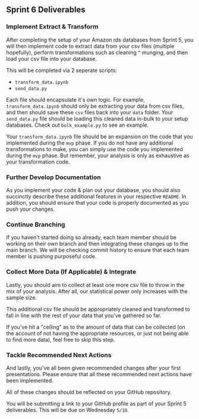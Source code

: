 ## Sprint 6 Deliverables

### Implement Extract & Transform

After completing the setup of your Amazon rds databases from Sprint 5, you will then implement code to extract data from your csv files (multiple hopefully), perform transformations such as cleaning ^ munging, and then load your csv file into your database.

This will be completed via 2 seperate scripts:

* `transform_data.ipynb`
* `send_data.py`

Each file should encapsulate it's own logic. For example, `transform_data.ipynb` should only be extracting your data from csv files, and then should save these `csv` files back into your `data` folder. Your `send_data.py` file should be loading this cleaned data in-bulk to your setup databases. Check out `bulk_example.py` to see an example.

Your `transform_data.ipynb` file should be an expansion on the code that you implemented during the `mvp` phase. If you do not have any additional transformations to make, you can simply use the code you implemented during the `mvp` phase. But remember, your analysis is only as exhaustive as your transformation code.  

### Further Develop Documentation

As you implement your code & plan out your database, you should also succinctly describe these additional features in your respective `README`. In addition, you should ensure that your code is properly documented as you push your changes.

### Continue Branching

If you haven't started doing so already, each team member should be working on their own branch and then integrating these changes up to the main branch. We will be checking commit history to ensure that each team member is pushing purposeful code.

### Collect More Data (If Applicable) & Integrate

Lastly, you should aim to collect at least one more csv file to throw in the mix of your analysis. After all, our statistical power only increases with the sample size.

This additional csv file should be appropriately cleaned and transformed to fall in line with the rest of your data that you've gathered so far. 

If you've hit a "ceiling" as to the amount of data that can be collected (on the account of not having the appropriate resources, or just not being able to find more data), feel free to skip this step.

### Tackle Recommended Next Actions

And lastly, you've all been given recommended changes after your first presentations. Please ensure that all these recommended next actions have been implemented.

All of these changes should be reflected on your GitHub repository. 

You will be submitting a link to your GitHub profile as part of your Sprint 5 deliverables. This will be due on Wednesday `5/10`.
